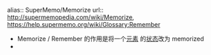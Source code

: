 alias:: SuperMemo/Memorize
url:: http://supermemopedia.com/wiki/Memorize, https://help.supermemo.org/wiki/Glossary:Remember

- Memorize / Remember 的作用是将一个[元素]([[SuperMemo/Element]]) 的[状态]([[SuperMemo/Status]])改为 memorized
-